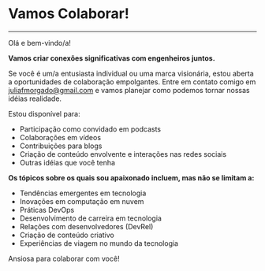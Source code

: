 # Vamos Colaborar!
---

Olá e bem-vindo/a!

**Vamos criar conexões significativas com engenheiros juntos.**

Se você é um/a entusiasta individual ou uma marca visionária, estou aberta a oportunidades de colaboração empolgantes. Entre em contato comigo em <juliafmorgado@gmail.com> e vamos planejar como podemos tornar nossas idéias realidade.

Estou disponível para:
- Participação como convidado em podcasts
- Colaborações em vídeos
- Contribuições para blogs
- Criação de conteúdo envolvente e interações nas redes sociais
- Outras idéias que você tenha

**Os tópicos sobre os quais sou apaixonado incluem, mas não se limitam a:**

- Tendências emergentes em tecnologia
- Inovações em computação em nuvem
- Práticas DevOps
- Desenvolvimento de carreira em tecnologia
- Relações com desenvolvedores (DevRel)
- Criação de conteúdo criativo
- Experiências de viagem no mundo da tecnologia

Ansiosa para colaborar com você!
